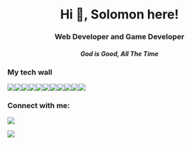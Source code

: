 <h1 align="center">Hi 👋, Solomon here!</h1>

<h3 align="center">Web Developer and Game Developer</h3>
<h4 align="center"><i>God is Good, All The Time<span style="font-size:0.5em;"></span></i></h4>
<p align="center">
</p>

<h3 align="left">My tech wall</h3>
<div style="display: flex">
 <img
    src="https://img.shields.io/badge/Python-FFD43B?style=for-the-badge&logo=python&logoColor=darkgreen"
  />
  <img
    src="https://img.shields.io/badge/HTML5-E34F26?style=for-the-badge&logo=html5&logoColor=white"
  />
  <img
    src="https://img.shields.io/badge/CSS3-1572B6?style=for-the-badge&logo=css3&logoColor=white"
  />
 <img
    src="https://img.shields.io/badge/GitHub_Actions-2088FF?style=for-the-badge&logo=github-actions&logoColor=white"
  />
  <img
    src="https://img.shields.io/badge/Visual_Studio_Code-0078D4?style=for-the-badge&logo=visual%20studio%20code&logoColor=white"
  />
  <img
    src="https://img.shields.io/badge/sublime_text-%23575757.svg?&style=for-the-badge&logo=sublime-text&logoColor=important"
  />
  <img
    src="https://img.shields.io/badge/Adobe%20Creative%20Cloud-DA1F26?style=for-the-badge&logo=Adobe%20Creative%20Cloud&logoColor=white"
  />
  <img
    src="https://img.shields.io/badge/Adobe%20Photoshop-31A8FF?style=for-the-badge&logo=Adobe%20Photoshop&logoColor=black"
  />
  <img
    src="https://img.shields.io/badge/Adobe%20Premiere%20Pro-9999FF?style=for-the-badge&logo=Adobe%20Premiere%20Pro&logoColor=white"
  />
  <img
    src="https://img.shields.io/badge/mac%20os-000000?style=for-the-badge&logo=apple&logoColor=white"
  />
  <img
    src="https://img.shields.io/badge/Windows-0078D6?style=for-the-badge&logo=windows&logoColor=white"
  />
</div>
<h3 align="left">Connect with me:</h3>

<p align="left">
  <a href="https://stackoverflow.com/users/16328092/solomon-shalom-lijo">
    <img
      src="https://img.shields.io/badge/Stack_Overflow-FE7A16?style=for-the-badge&logo=stack-overflow&logoColor=white"
    />
   <p align="left">
    <a href="https://discord.gg/rmSKa2YBKZ">
     <img
          src=="https://img.shields.io/badge/Discord-7289DA?style=for-the-badge&logo=discord&logoColor=white"
          />
